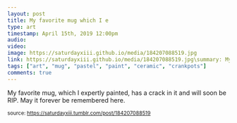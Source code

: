 ```yaml
---
layout: post
title: My favorite mug which I e
type: art
timestamp: April 15th, 2019 12:00pm
audio: 
video: 
image: https://saturdayxiii.github.io/media/184207088519.jpg
link: https://saturdayxiii.github.io/media/184207088519.jpg\summary: My favorite mug, which I expertly painted, has a crack in it and will soon be RIP.May it forever be remembered here.
tags: ["art", "mug", "pastel", "paint", "ceramic", "crankpots"]
comments: true
---
```


My favorite mug, which I expertly painted, has a crack in it and will soon be RIP.
May it forever be remembered here.
 
  
<small>source: https://saturdayxiii.tumblr.com/post/184207088519</small>